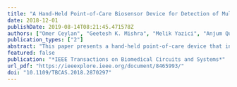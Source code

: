 ```yaml
---
title: "A Hand-Held Point-of-Care Biosensor Device for Detection of Multiple Cancer and Cardiac Disease Biomarkers Using Interdigitated Capacitive Arrays"
date: 2018-12-01
publishDate: 2019-08-14T08:21:45.471578Z
authors: ["Omer Ceylan", "Geetesh K. Mishra", "Melik Yazici", "Anjum Qureshi", "Javed H. Niazi", "Yasar Gurbuz"]
publication_types: ["2"]
abstract: "This paper presents a hand-held point-of-care device that incorporates a lab-on-a-chip module with interdigitated capacitive biosensors for label-free detection of multiple cancer and cardiovascular disease biomarkers. The developed prototype is comprised of a cartridge incorporating capacitive biodetection sensors, a sensitive capacitive readout electronics enclosed in a hand-held unit, and data analysis software calculating the concentration of biomarkers using previously stored reference database. The capacitive biodetection sensors are made of interdigitated circular electrodes, which are preactivated with single (for detecting one biomarker) or multiple specific antibodies (for detecting multiple disease biomarkers). Detection principle of capacitive biosensor is based on measuring the level of capacitance change between interdigitated electrode pairs induced by the change in dielectric constant due to affinity-based electron exchange in between antibodies/antigens and electrodes. The more antibody-antigens binding occurs, the more capacitance change is measured due to the change in dielectric constant of the capacitance media. The device uses preactivated ready-to-use cartridges embedded with capacitive biosensors with shelf-life of three months under optimal conditions, and is capable of onsite diagnosis and can report the result in less than 30 min. The device is verified with real patient blood samples for six different disease biomarkers."
featured: false
publication: "*IEEE Transactions on Biomedical Circuits and Systems*"
url_pdf: "https://ieeexplore.ieee.org/document/8465993/"
doi: "10.1109/TBCAS.2018.2870297"
---
```


